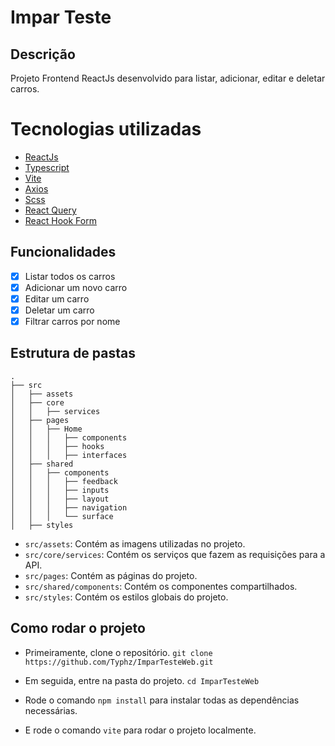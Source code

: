 # Impar Teste

## Descrição
Projeto Frontend ReactJs desenvolvido para listar, adicionar, editar e deletar carros.

# Tecnologias utilizadas
- [ReactJs](https://react.dev/)
- [Typescript](https://www.typescriptlang.org/)
- [Vite](https://vitejs.dev/)
- [Axios](https://axios-http.com/)
- [Scss](https://sass-lang.com/)
- [React Query](https://tanstack.com/query/v3/)
- [React Hook Form](https://react-hook-form.com/)

## Funcionalidades
- [x] Listar todos os carros
- [x] Adicionar um novo carro
- [x] Editar um carro
- [x] Deletar um carro
- [x] Filtrar carros por nome

## Estrutura de pastas
```
.
├── src
│   ├── assets
│   ├── core
│   │   ├── services
│   ├── pages
│   │   ├── Home
│   │   │   ├── components
│   │   │   ├── hooks
│   │   │   ├── interfaces
│   ├── shared
│   │   ├── components
│   │   │   ├── feedback
│   │   │   ├── inputs
│   │   │   ├── layout
│   │   │   ├── navigation
│   │   │   └── surface
│   ├── styles

```
* `src/assets`: Contém as imagens utilizadas no projeto.
* `src/core/services`: Contém os serviços que fazem as requisições para a API.
* `src/pages`: Contém as páginas do projeto.
* `src/shared/components`: Contém os componentes compartilhados.
* `src/styles`: Contém os estilos globais do projeto.

## Como rodar o projeto
* Primeiramente, clone o repositório.
`git clone https://github.com/Typhz/ImparTesteWeb.git`

* Em seguida, entre na pasta do projeto.
`cd ImparTesteWeb`

* Rode o comando
`npm install` para instalar todas as dependências necessárias.

* E rode o comando `vite` para rodar o projeto localmente.

